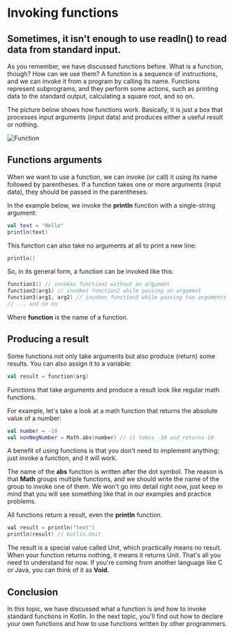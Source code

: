 # Invoking functions

## Sometimes, it isn't enough to use readln() to read data from standard input.

As you remember, we have discussed functions before. What is a function, though? How can we use them? A function is a sequence of instructions, and we can invoke it from a program by calling its name. Functions represent subprograms, and they perform some actions, such as printing data to the standard output, calculating a square root, and so on.

The picture below shows how functions work. Basically, it is just a box that processes input arguments (input data) and produces either a useful result or nothing.

![Function](https://github.com/ArtemZarubin/kotlin-lessons/blob/master/src/main/images/Function.svg)

## Functions arguments
When we want to use a function, we can invoke (or call) it using its name followed by parentheses. If a function takes one or more arguments (input data), they should be passed in the parentheses.

In the example below, we invoke the **println** function with a single-string argument:

```kotlin
val text = "Hello"
println(text)
```
This function can also take no arguments at all to print a new line:

```kotlin
println()
```
So, in its general form, a function can be invoked like this:

```kotlin
function1() // invokes function1 without an argument
function2(arg1) // invokes function2 while passing an argument
function3(arg1, arg2) // invokes function3 while passing two arguments
// ... and so on
```
Where **function** is the name of a function.

## Producing a result
Some functions not only take arguments but also produce (return) some results. You can also assign it to a variable:

```kotlin
val result = function(arg)
```
Functions that take arguments and produce a result look like regular math functions.

For example, let's take a look at a math function that returns the absolute value of a number:

```kotlin
val number = -10
val nonNegNumber = Math.abs(number) // it takes -10 and returns 10
```
A benefit of using functions is that you don't need to implement anything; just invoke a function, and it will work.

The name of the **abs** function is written after the dot symbol. The reason is that **Math** groups multiple functions, and we should write the name of the group to invoke one of them. We won't go into detail right now, just keep in mind that you will see something like that in our examples and practice problems.

All functions return a result, even the **println** function.

```kotlin
val result = println("text")
println(result) // kotlin.Unit
```
The result is a special value called Unit, which practically means no result. When your function returns nothing, it means it returns Unit. That's all you need to understand for now. If you're coming from another language like C or Java, you can think of it as **Void**.

## Conclusion
In this topic, we have discussed what a function is and how to invoke standard functions in Kotlin. In the next topic, you'll find out how to declare your own functions and how to use functions written by other programmers.